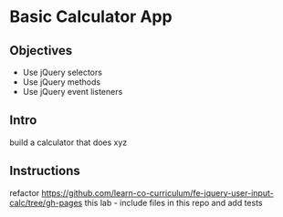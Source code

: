 # Basic Calculator App

## Objectives

+ Use jQuery selectors
+ Use jQuery methods
+ Use jQuery event listeners

## Intro

build a calculator that does xyz

## Instructions

refactor https://github.com/learn-co-curriculum/fe-jquery-user-input-calc/tree/gh-pages this lab - include files in this repo and add tests
